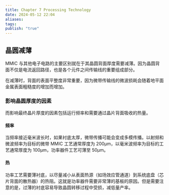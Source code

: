 ```yaml
---
title: Chapter 7 Processing Technology
date: 2024-05-12 22:04
aliases: 
tags: 
publish: "true"
---
```

## 晶圆减薄

MMIC 与其他电子电路的主要区别就在于其晶圆背面厚度需要减薄。因为晶圆背面不仅是电流返回路径，也是各个元件之间传输线的重要组成部分。

在减薄时，背面的表面平整度非常重要，因为微带传输线的微波损耗会随着地平面金属表面粗糙度的增加而增加。

### 影响晶圆厚度的因素

而影响最终晶片厚度的因素包括运行频率和需要通过晶片背面吸收的热量。

#### 频率

当频率接近毫米波长时，如果衬底太厚，微带传播可能会变成多模传播。以射频和微波频率为目标的微带 MMIC 工艺通常厚度为 200μm，以毫米波频率为目标的工艺通常厚度为 100μm，功率器件工艺可薄至 50μm。

#### 热

功率工艺需要薄衬底，以尽量减小从表面热源（如场效应管通道）到系统底盘（芯片背面的散热器）的热阻。这就是功率器件需要非常薄的基板的原因。但是需要注意的是，过薄的衬底容易导致晶圆转移过程中受损，减低量产率。

